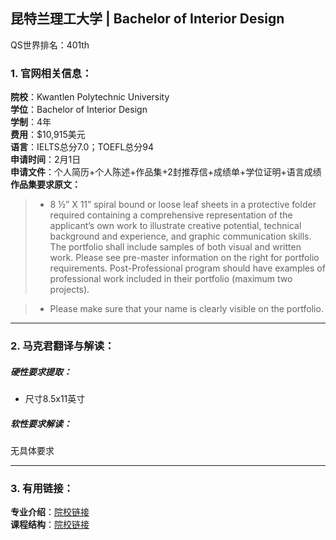 ## 昆特兰理工大学 | Bachelor of Interior Design

QS世界排名：401th

### 1. 官网相关信息：

**院校**：Kwantlen Polytechnic University     
**学位**：Bachelor of Interior Design   
**学制**：4年  
**费用**：$10,915美元  
**语言**：IELTS总分7.0；TOEFL总分94  
**申请时间**：2月1日  
**申请文件**：个人简历+个人陈述+作品集+2封推荐信+成绩单+学位证明+语言成绩  
**作品集要求原文：**   

>- 8 ½” X 11” spiral bound or loose leaf sheets in a protective folder required containing a comprehensive representation of the applicant’s own work to illustrate creative potential, technical background and experience, and graphic communication skills. The portfolio shall include samples of both visual and written work. Please see pre-master information on the right for portfolio requirements. Post-Professional program should have examples of professional work included in their portfolio (maximum two projects).
 
>- Please make sure that your name is clearly visible on the portfolio.

  



---


### 2. 马克君翻译与解读：

##### 硬性要求提取：
- 尺寸8.5x11英寸


##### 软性要求解读：
无具体要求


---


### 3. 有用链接：

**专业介绍**：[院校链接](http://umanitoba.ca/faculties/graduate_studies/admissions/programs/interior_design.html)  
**课程结构**：[院校链接](http://crscalprod.ad.umanitoba.ca/Catalog/ViewCatalog.aspx?pageid=viewcatalog&catalogid=341&chapterid=4107&loaduseredits=False) 